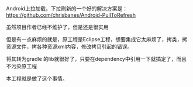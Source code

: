 Android上拉加载，下拉刷新的一个好的解决方案是：<https://github.com/chrisbanes/Android-PullToRefresh>

虽然项目作者已经不维护了，但是还是很实用

但是有一点麻烦的就是，原工程是Eclipse工程，想要集成它太麻烦了，拷类，拷资源文件，拷各种资源xml内容，修改拷贝引起的错误。

将其转为gradle 的lib就很好了，只要在dependency中引用一下就搞定了，而且不污染原工程

本工程就是做了这个事情。


